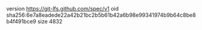 version https://git-lfs.github.com/spec/v1
oid sha256:6e7a8eadede22a42b21bc2b5b61b42a6b98e99341974b9b64c8be8b4f491bce9
size 4832
